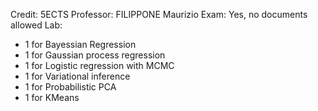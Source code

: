 Credit: 5ECTS
Professor: FILIPPONE Maurizio
Exam: Yes, no documents allowed
Lab: 
+ 1 for Bayessian Regression
+ 1 for Gaussian process regression
+ 1 for Logistic regression with MCMC
+ 1 for Variational inference
+ 1 for Probabilistic PCA
+ 1 for KMeans
